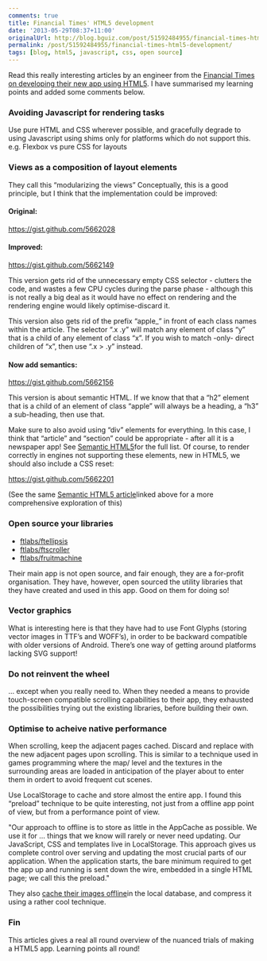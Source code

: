 ```yaml
---
comments: true
title: Financial Times' HTML5 development
date: '2013-05-29T08:37+11:00'
originalUrl: http://blog.bguiz.com/post/51592484955/financial-times-html5-development
permalink: /post/51592484955/financial-times-html5-development/
tags: [blog, html5, javascript, css, open source]
---
```


<p>Read this really interesting articles by an engineer from the <a href="http://coding.smashingmagazine.com/2013/05/23/building-the-new-financial-times-web-app/" target="_blank">Financial Times on developing their new app using HTML5</a>. I have summarised my learning points and added some comments below.</p>
<h3>Avoiding Javascript for rendering tasks</h3>
<p>Use pure HTML and CSS wherever possible, and gracefully degrade to using Javascript using shims only for platforms which do not support this. e.g. Flexbox vs pure CSS for layouts</p>
<h3>Views as a composition of layout elements</h3>
<p>They call this &#8220;modularizing the views&#8221; Conceptually, this is a good principle, but I think that the implementation could be improved:</p>
<h4>Original:</h4>
<div class="gist"><a href="https://gist.github.com/5662028" target="_blank">https://gist.github.com/5662028</a></div>
<h4>Improved:</h4>
<div class="gist"><a href="https://gist.github.com/5662149" target="_blank">https://gist.github.com/5662149</a></div>
<p>This version gets rid of the unnecessary empty CSS selector - clutters the code, and wastes a few CPU cycles during the parse phase - although this is not really a big deal as it would have no effect on rendering and the rendering engine would likely optimise-discard it.</p>
<p>This version also gets rid of the prefix &#8220;apple_&#8221; in front of each class names within the article. The selector &#8220;.x .y&#8221; will match any element of class &#8220;y&#8221; that is a child of any element of class &#8220;x&#8221;. If you wish to match -only- direct children of &#8220;x&#8221;, then use &#8220;.x &gt; .y&#8221; instead.</p>
<h4>Now add semantics:</h4>
<div class="gist"><a href="https://gist.github.com/5662156" target="_blank">https://gist.github.com/5662156</a></div>
<p>This version is about semantic HTML. If we know that that a &#8220;h2&#8221; element that is a child of an element of class &#8220;apple&#8221; will always be a heading, a &#8220;h3&#8221; a sub-heading, then use that.</p>
<p>Make sure to also avoid using &#8220;div&#8221; elements for everything. In this case, I think that &#8220;article&#8221; and &#8220;section&#8221; could be appropriate - after all it is a newspaper app! See <a href="http://diveintohtml5.info/semantics.html#new-elements" target="_blank">Semantic HTML5</a>for the full list. Of course, to render correctly in engines not supporting these elements, new in HTML5, we should also include a CSS reset:</p>
<div class="gist"><a href="https://gist.github.com/5662201" target="_blank">https://gist.github.com/5662201</a></div>
<p>(See the same <a href="http://diveintohtml5.info/semantics.html#new-elements" target="_blank">Semantic HTML5 article</a>linked above for a more comprehensive exploration of this)</p>
<h3>Open source your libraries</h3>
<ul><li><a href="https://github.com/ftlabs/ftellipsis" target="_blank">ftlabs/ftellipsis</a></li>
<li><a href="https://github.com/ftlabs/ftscroller" target="_blank">ftlabs/ftscroller</a></li>
<li><a href="https://github.com/ftlabs/fruitmachine" target="_blank">ftlabs/fruitmachine</a></li>
</ul><p>Their main app is not open source, and fair enough, they are a for-profit organisation. They have, however, open sourced the utility libraries that they have created and used in this app. Good on them for doing so!</p>
<h3>Vector graphics</h3>
<p>What is interesting here is that they have had to use Font Glyphs (storing vector images in TTF&#8217;s and WOFF&#8217;s), in order to be backward compatible with older versions of Android. There&#8217;s one way of getting around platforms lacking SVG support!</p>
<h3>Do not reinvent the wheel</h3>
<p>&#8230; except when you really need to. When they needed a means to provide touch-screen compatible scrolling capabilities to their app, they exhausted the possibilities trying out the existing libraries, before building their own.</p>
<h3>Optimise to acheive native performance</h3>
<p>When scrolling, keep the adjacent pages cached. Discard and replace with the new adjacent pages upon scrolling. This is similar to a technique used in games programming where the map/ level and the textures in the surrounding areas are loaded in anticipation of the player about to enter them in ordert to avoid frequent cut scenes.</p>
<p>Use LocalStorage to cache and store almost the entire app. I found this &#8220;preload&#8221; technique to be quite interesting, not just from a offline app point of view, but from a performance point of view.</p>
<p>"Our approach to offline is to store as little in the AppCache as possible. We use it for &#8230; things that we know will rarely or never need updating. Our JavaScript, CSS and templates live in LocalStorage. This approach gives us complete control over serving and updating the most crucial parts of our application. When the application starts, the bare minimum required to get the app up and running is sent down the wire, embedded in a single HTML page; we call this the preload."</p>
<p>They also <a href="http://labs.ft.com/2012/06/text-re-encoding-for-optimising-storage-capacity-in-the-browser/" target="_blank">cache their images offline</a>in the local database, and compress it using a rather cool technique.</p>
<h3>Fin</h3>
<p>This articles gives a real all round overview of the nuanced trials of making a HTML5 app. Learning points all round!</p>